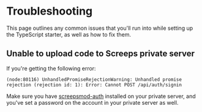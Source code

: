# Troubleshooting

This page outlines any common issues that you'll run into while setting up the TypeScript starter, as well as how to fix them.

## Unable to upload code to Screeps private server

If you're getting the following error:

```
(node:80116) UnhandledPromiseRejectionWarning: Unhandled promise rejection (rejection id: 1): Error: Cannot POST /api/auth/signin
```

Make sure you have [screepsmod-auth](https://github.com/ScreepsMods/screepsmod-auth) installed on your private server, and you've set a password on the account in your private server as well.
